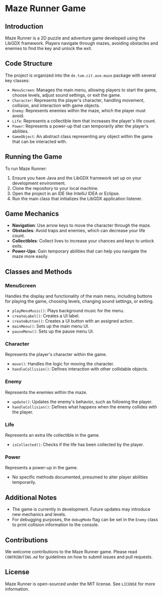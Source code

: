 # Maze Runner Game

## Introduction
Maze Runner is a 2D puzzle and adventure game developed using the LibGDX framework. Players navigate through mazes, avoiding obstacles and enemies to find the key and unlock the exit.

## Code Structure
The project is organized into the `de.tum.cit.ase.maze` package with several key classes:

- `MenuScreen`: Manages the main menu, allowing players to start the game, choose levels, adjust sound settings, or exit the game.
- `Character`: Represents the player's character, handling movement, collision, and interaction with game objects.
- `Enemy`: Represents enemies within the maze, which the player must avoid.
- `Life`: Represents a collectible item that increases the player's life count.
- `Power`: Represents a power-up that can temporarily alter the player's abilities.
- `GameObject`: An abstract class representing any object within the game that can be interacted with.

## Running the Game
To run Maze Runner:

1. Ensure you have Java and the LibGDX framework set up on your development environment.
2. Clone the repository to your local machine.
3. Open the project in an IDE like IntelliJ IDEA or Eclipse.
4. Run the main class that initializes the LibGDX application listener.

## Game Mechanics
- **Navigation**: Use arrow keys to move the character through the maze.
- **Obstacles**: Avoid traps and enemies, which can decrease your life count.
- **Collectibles**: Collect lives to increase your chances and keys to unlock exits.
- **Power-Ups**: Gain temporary abilities that can help you navigate the maze more easily.

## Classes and Methods

### MenuScreen
Handles the display and functionality of the main menu, including buttons for playing the game, choosing levels, changing sound settings, or exiting.

- `playMenuMusic()`: Plays background music for the menu.
- `createLabel()`: Creates a UI label.
- `createButton()`: Creates a UI button with an assigned action.
- `mainMenu()`: Sets up the main menu UI.
- `pauseMenu()`: Sets up the pause menu UI.

### Character
Represents the player's character within the game.

- `move()`: Handles the logic for moving the character.
- `handleCollision()`: Defines interaction with other collidable objects.

### Enemy
Represents the enemies within the maze.

- `update()`: Updates the enemy's behavior, such as following the player.
- `handleCollision()`: Defines what happens when the enemy collides with the player.

### Life
Represents an extra life collectible in the game.

- `isCollected()`: Checks if the life has been collected by the player.

### Power
Represents a power-up in the game.

- No specific methods documented, presumed to alter player abilities temporarily.

## Additional Notes
- The game is currently in development. Future updates may introduce new mechanics and levels.
- For debugging purposes, the `debugMode` flag can be set in the `Enemy` class to print collision information to the console.

## Contributions
We welcome contributions to the Maze Runner game. Please read `CONTRIBUTING.md` for guidelines on how to submit issues and pull requests.

## License
Maze Runner is open-sourced under the MIT license. See `LICENSE` for more information.
